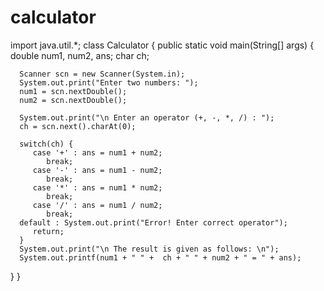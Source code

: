 # calculator
import java.util.*;
class Calculator 
{
      public static void main(String[] args) {
               double num1, num2, ans;
               char ch;

      Scanner scn = new Scanner(System.in);
      System.out.print("Enter two numbers: ");
      num1 = scn.nextDouble();
      num2 = scn.nextDouble();

      System.out.print("\n Enter an operator (+, -, *, /) : ");
      ch = scn.next().charAt(0);

      switch(ch) {
         case '+' : ans = num1 + num2;
            break;
         case '-' : ans = num1 - num2;
            break;
         case '*' : ans = num1 * num2;
            break;
         case '/' : ans = num1 / num2;
            break;
      default : System.out.print("Error! Enter correct operator");
         return;
      }
      System.out.print("\n The result is given as follows: \n");
      System.out.printf(num1 + " " +  ch + " " + num2 + " = " + ans);
   }
}
